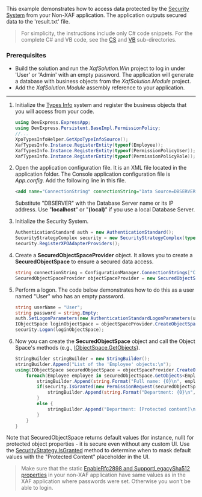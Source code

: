<!-- default file list -->

This example demonstrates how to access data protected by the [Security System](https://docs.devexpress.com/eXpressAppFramework/113366/concepts/security-system/security-system-overview) from your Non-XAF application. The application outputs secured data to the 'result.txt' file.

>For simplicity, the instructions include only C# code snippets. For the complete C# and VB code, see the [CS](/CS) and [VB](/VB) sub-directories.
 
### Prerequisites
- Build the solution and run the *XafSolution.Win* project to log in under 'User' or 'Admin' with an empty password. The application will generate a database with business objects from the *XafSolution.Module* project. 
- Add the *XafSolution.Module* assembly reference to your application.

***

1. Initialize the [Types Info](https://docs.devexpress.com/eXpressAppFramework/113669/concepts/business-model-design/types-info-subsystem) system and register the business objects that you will access from your code.
	
	[](#tab/tabid-csharp)
	
	```csharp
	using DevExpress.ExpressApp;
	using DevExpress.Persistent.BaseImpl.PermissionPolicy;
	//...
	XpoTypesInfoHelper.GetXpoTypeInfoSource();
    XafTypesInfo.Instance.RegisterEntity(typeof(Employee));
    XafTypesInfo.Instance.RegisterEntity(typeof(PermissionPolicyUser));
    XafTypesInfo.Instance.RegisterEntity(typeof(PermissionPolicyRole));
	```
2. Open the application configuration file. It is an XML file located in the application folder. The Console application configuration file is _App.config_. Add the following line in this file.
	
	[](#tab/tabid-xml)
	
	```xml
	<add name="ConnectionString" connectionString="Data Source=DBSERVER;Initial Catalog=XafSolution;Integrated Security=True"/>
	```
	
	Substitute "DBSERVER" with the Database Server name or its IP address. Use "**localhost**" or "**(local)**" if you use a local Database Server.
	
3. Initialize the Security System.
	
	[](#tab/tabid-csharp)
	
	```csharp
    AuthenticationStandard auth = new AuthenticationStandard();
    SecurityStrategyComplex security = new SecurityStrategyComplex(typeof(PermissionPolicyUser), typeof(PermissionPolicyRole), auth);
    security.RegisterXPOAdapterProviders();
	```
4. Create a **SecuredObjectSpaceProvider** object. It allows you to create a **SecuredObjectSpace** to ensure a secured data access.
	[](#tab/tabid-csharp)
	
	```csharp
	string connectionString = ConfigurationManager.ConnectionStrings["ConnectionString"].ConnectionString;
	SecuredObjectSpaceProvider objectSpaceProvider = new SecuredObjectSpaceProvider(security, connectionString, null);
	```
5. Perform a logon. The code below demonstrates how to do this as a user named "User" who has an empty password.
[](#tab/tabid-csharp)
	
	```csharp
    string userName = "User";
    string password = string.Empty;
    auth.SetLogonParameters(new AuthenticationStandardLogonParameters(userName, password));
	IObjectSpace loginObjectSpace = objectSpaceProvider.CreateObjectSpace();
    security.Logon(loginObjectSpace);
	```
6. Now you can create the **SecuredObjectSpace** object and call the Object Space's methods (e.g., [IObjectSpace.GetObjects](https://docs.devexpress.com/eXpressAppFramework/DevExpress.ExpressApp.IObjectSpace.GetObjects.overloads)).
	[](#tab/tabid-csharp)
	
	```csharp
    StringBuilder stringBuilder = new StringBuilder();
    stringBuilder.Append("List of the 'Employee' objects:\n");
    using(IObjectSpace securedObjectSpace = objectSpaceProvider.CreateObjectSpace()) {
		foreach(Employee employee in securedObjectSpace.GetObjects<Employee>()) {
			stringBuilder.Append(string.Format("Full name: {0}\n", employee.FullName));
			if(security.IsGranted(new PermissionRequest(securedObjectSpace, typeof(Employee), SecurityOperations.Read, employee, "Department"))) {
				stringBuilder.Append(string.Format("Department: {0}\n", employee.Department.Title));
			}
			else {
				stringBuilder.Append("Department: [Protected content]\n");
			}
		} 
	}
	```

Note that SecuredObjectSpace returns default values (for instance, null) for protected object properties - it is secure even without any custom UI. Use the [SecurityStrategy.IsGranted](https://docs.devexpress.com/eXpressAppFramework/DevExpress.ExpressApp.Security.SecurityStrategy.IsGranted(DevExpress.ExpressApp.Security.IPermissionRequest)) method to determine when to mask default values with the "Protected Content" placeholder in the UI.

> Make sure that the static [EnableRfc2898 and SupportLegacySha512 properties](https://docs.devexpress.com/eXpressAppFramework/112649/Concepts/Security-System/Passwords-in-the-Security-System) in your non-XAF application have same values as in the XAF application where passwords were set. Otherwise you won't be able to login.
